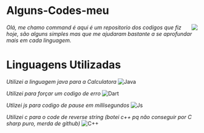 # Alguns-Codes-meu
<img align="right" src=https://i.pinimg.com/originals/28/e7/a2/28e7a295807644c0d1cc747fa6fdc0ca.png />

*Olá, me chamo command é aqui é um repositorio dos codigos que fiz hoje, são alguns simples mas que me ajudaram bastante a se aprofundar mais em cada linguagem.*

# Linguagens Utilizadas

*Utilizei a linguagem java para a Calculatora*
![Java](https://img.shields.io/badge/-Java-black?style=flat&logo=java)

*Utilizei para forçar um codigo de erro*
![Dart](https://img.shields.io/badge/-Dart-black?style=flat&logo=dart)

*Utlizei js para codigo de pause em millisegundos*
![Js](https://img.shields.io/badge/-Javascript-black?style=flat&logo=javascript)

*Utilizei c para o code de reverse string (botei c++ pq não conseguir por C sharp puro, merda de github)*
![C++](https://img.shields.io/badge/-c++-black?style=flat&logo=c++)
